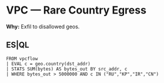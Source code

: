 # VPC — Rare Country Egress
**Why:** Exfil to disallowed geos.

## ES|QL
```esql
FROM vpcflow
| EVAL c = geo.country(dst_addr)
| STATS SUM(bytes) AS bytes_out BY src_addr, c
| WHERE bytes_out > 5000000 AND c IN ("RU","KP","IR","CN")
```
